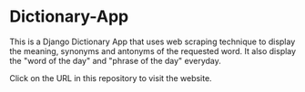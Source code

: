 # Dictionary-App
This is a Django Dictionary App that uses web scraping technique to display the meaning, synonyms and antonyms of the requested word. It also display the "word of the day" and "phrase of the day" everyday.

Click on the URL in this repository to visit the website.
